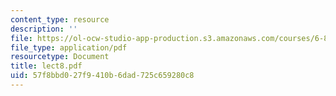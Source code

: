 ```yaml
---
content_type: resource
description: ''
file: https://ol-ocw-studio-app-production.s3.amazonaws.com/courses/6-896-theory-of-parallel-hardware-sma-5511-spring-2004/57f8bbd027f9410b6dad725c659280c8_lect8.pdf
file_type: application/pdf
resourcetype: Document
title: lect8.pdf
uid: 57f8bbd0-27f9-410b-6dad-725c659280c8
---
```

